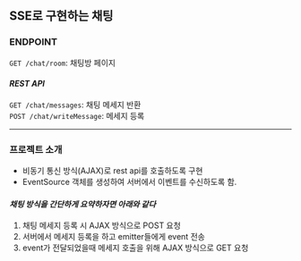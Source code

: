 ## SSE로 구현하는 채팅

### ENDPOINT
`GET /chat/room`: 채팅방 페이지

#### _REST API_
`GET /chat/messages`: 채팅 메세지 반환<br>
`POST /chat/writeMessage`: 메세지 등록

---
### 프로젝트 소개
- 비동기 통신 방식(AJAX)로 rest api를 호출하도록 구현
- EventSource 객체를 생성하여 서버에서 이벤트를 수신하도록 함.

#### _**채팅 방식을 간단하게 요약하자면 아래와 같다**_
1. 채팅 메세지 등록 시 AJAX 방식으로 POST 요청
2. 서버에서 메세지 등록을 하고 emitter들에게 event 전송
3. event가 전달되었을때 메세지 호출을 위해 AJAX 방식으로 GET 요청